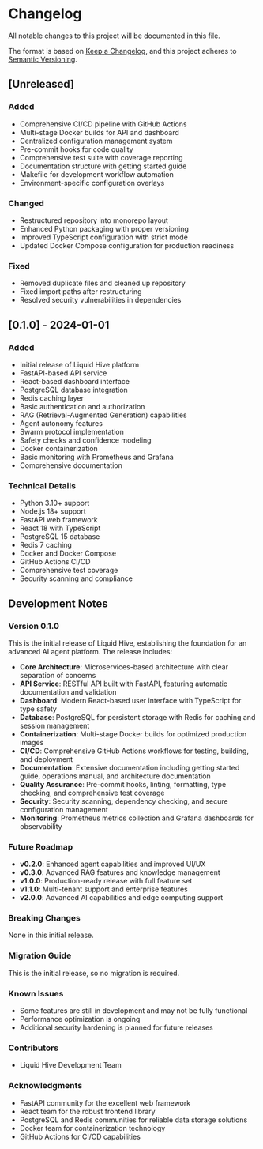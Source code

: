 # Changelog

All notable changes to this project will be documented in this file.

The format is based on [Keep a Changelog](https://keepachangelog.com/en/1.0.0/),
and this project adheres to [Semantic Versioning](https://semver.org/spec/v2.0.0.html).

## [Unreleased]

### Added
- Comprehensive CI/CD pipeline with GitHub Actions
- Multi-stage Docker builds for API and dashboard
- Centralized configuration management system
- Pre-commit hooks for code quality
- Comprehensive test suite with coverage reporting
- Documentation structure with getting started guide
- Makefile for development workflow automation
- Environment-specific configuration overlays

### Changed
- Restructured repository into monorepo layout
- Enhanced Python packaging with proper versioning
- Improved TypeScript configuration with strict mode
- Updated Docker Compose configuration for production readiness

### Fixed
- Removed duplicate files and cleaned up repository
- Fixed import paths after restructuring
- Resolved security vulnerabilities in dependencies

## [0.1.0] - 2024-01-01

### Added
- Initial release of Liquid Hive platform
- FastAPI-based API service
- React-based dashboard interface
- PostgreSQL database integration
- Redis caching layer
- Basic authentication and authorization
- RAG (Retrieval-Augmented Generation) capabilities
- Agent autonomy features
- Swarm protocol implementation
- Safety checks and confidence modeling
- Docker containerization
- Basic monitoring with Prometheus and Grafana
- Comprehensive documentation

### Technical Details
- Python 3.10+ support
- Node.js 18+ support
- FastAPI web framework
- React 18 with TypeScript
- PostgreSQL 15 database
- Redis 7 caching
- Docker and Docker Compose
- GitHub Actions CI/CD
- Comprehensive test coverage
- Security scanning and compliance

## Development Notes

### Version 0.1.0
This is the initial release of Liquid Hive, establishing the foundation for an advanced AI agent platform. The release includes:

- **Core Architecture**: Microservices-based architecture with clear separation of concerns
- **API Service**: RESTful API built with FastAPI, featuring automatic documentation and validation
- **Dashboard**: Modern React-based user interface with TypeScript for type safety
- **Database**: PostgreSQL for persistent storage with Redis for caching and session management
- **Containerization**: Multi-stage Docker builds for optimized production images
- **CI/CD**: Comprehensive GitHub Actions workflows for testing, building, and deployment
- **Documentation**: Extensive documentation including getting started guide, operations manual, and architecture documentation
- **Quality Assurance**: Pre-commit hooks, linting, formatting, type checking, and comprehensive test coverage
- **Security**: Security scanning, dependency checking, and secure configuration management
- **Monitoring**: Prometheus metrics collection and Grafana dashboards for observability

### Future Roadmap
- **v0.2.0**: Enhanced agent capabilities and improved UI/UX
- **v0.3.0**: Advanced RAG features and knowledge management
- **v1.0.0**: Production-ready release with full feature set
- **v1.1.0**: Multi-tenant support and enterprise features
- **v2.0.0**: Advanced AI capabilities and edge computing support

### Breaking Changes
None in this initial release.

### Migration Guide
This is the initial release, so no migration is required.

### Known Issues
- Some features are still in development and may not be fully functional
- Performance optimization is ongoing
- Additional security hardening is planned for future releases

### Contributors
- Liquid Hive Development Team

### Acknowledgments
- FastAPI community for the excellent web framework
- React team for the robust frontend library
- PostgreSQL and Redis communities for reliable data storage solutions
- Docker team for containerization technology
- GitHub Actions for CI/CD capabilities